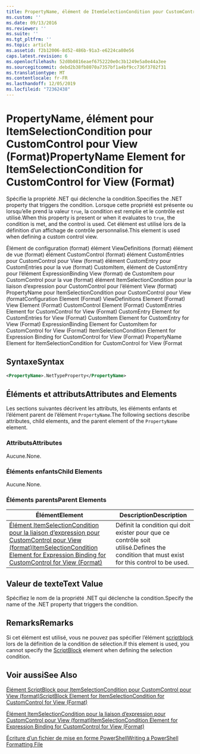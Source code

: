 ```yaml
---
title: PropertyName, élément de ItemSelectionCondition pour CustomControl pour View (format) | Microsoft Docs
ms.custom: ''
ms.date: 09/13/2016
ms.reviewer: ''
ms.suite: ''
ms.tgt_pltfrm: ''
ms.topic: article
ms.assetid: f2b12006-8d52-486b-91a3-e6224ca80e56
caps.latest.revision: 6
ms.openlocfilehash: 52d0b0816eaef6752220e0c3b1249e5a0e44a3ee
ms.sourcegitcommit: debd2b38fb8070a7357bf1a4bf9cc736f3702f31
ms.translationtype: MT
ms.contentlocale: fr-FR
ms.lasthandoff: 12/05/2019
ms.locfileid: "72362438"
---
```

# <a name="propertyname-element-for-itemselectioncondition-for-customcontrol-for-view-format"></a><span data-ttu-id="b8f7a-102">PropertyName, élément pour ItemSelectionCondition pour CustomControl pour View (Format)</span><span class="sxs-lookup"><span data-stu-id="b8f7a-102">PropertyName Element for ItemSelectionCondition for CustomControl for View (Format)</span></span>

<span data-ttu-id="b8f7a-103">Spécifie la propriété .NET qui déclenche la condition.</span><span class="sxs-lookup"><span data-stu-id="b8f7a-103">Specifies the .NET property that triggers the condition.</span></span> <span data-ttu-id="b8f7a-104">Lorsque cette propriété est présente ou lorsqu’elle prend la valeur `true`, la condition est remplie et le contrôle est utilisé.</span><span class="sxs-lookup"><span data-stu-id="b8f7a-104">When this property is present or when it evaluates to `true`, the condition is met, and the control is used.</span></span> <span data-ttu-id="b8f7a-105">Cet élément est utilisé lors de la définition d’un affichage de contrôle personnalisé.</span><span class="sxs-lookup"><span data-stu-id="b8f7a-105">This element is used when defining a custom control view.</span></span>

<span data-ttu-id="b8f7a-106">Élément de configuration (format) élément ViewDefinitions (format) élément de vue (format) élément CustomControl (format) élément CustomEntries pour CustomControl pour View (format) élément CustomEntry pour CustomEntries pour la vue (format) CustomItem, élément de CustomEntry pour l’élément ExpressionBinding View (format) de CustomItem pour CustomControl pour la vue (format) élément ItemSelectionCondition pour la liaison d’expression pour CustomControl pour l’élément View (format) PropertyName pour ItemSelectionCondition pour CustomControl pour View (format</span><span class="sxs-lookup"><span data-stu-id="b8f7a-106">Configuration Element (Format) ViewDefinitions Element (Format) View Element (Format) CustomControl Element (Format) CustomEntries Element for CustomControl for View (Format) CustomEntry Element for CustomEntries for View (Format) CustomItem Element for CustomEntry for View (Format) ExpressionBinding Element for CustomItem for CustomControl for View (Format) ItemSelectionCondition Element for Expression Binding for CustomControl for View (Format) PropertyName Element for ItemSelectionCondition for CustomControl for View (Format</span></span>

## <a name="syntax"></a><span data-ttu-id="b8f7a-107">Syntaxe</span><span class="sxs-lookup"><span data-stu-id="b8f7a-107">Syntax</span></span>

```xml
<PropertyName>.NetTypeProperty</PropertyName>
```

## <a name="attributes-and-elements"></a><span data-ttu-id="b8f7a-108">Éléments et attributs</span><span class="sxs-lookup"><span data-stu-id="b8f7a-108">Attributes and Elements</span></span>

<span data-ttu-id="b8f7a-109">Les sections suivantes décrivent les attributs, les éléments enfants et l’élément parent de l’élément `PropertyName`.</span><span class="sxs-lookup"><span data-stu-id="b8f7a-109">The following sections describe attributes, child elements, and the parent element of the `PropertyName` element.</span></span>

### <a name="attributes"></a><span data-ttu-id="b8f7a-110">Attributs</span><span class="sxs-lookup"><span data-stu-id="b8f7a-110">Attributes</span></span>

<span data-ttu-id="b8f7a-111">Aucune.</span><span class="sxs-lookup"><span data-stu-id="b8f7a-111">None.</span></span>

### <a name="child-elements"></a><span data-ttu-id="b8f7a-112">Éléments enfants</span><span class="sxs-lookup"><span data-stu-id="b8f7a-112">Child Elements</span></span>

<span data-ttu-id="b8f7a-113">Aucune.</span><span class="sxs-lookup"><span data-stu-id="b8f7a-113">None.</span></span>

### <a name="parent-elements"></a><span data-ttu-id="b8f7a-114">Éléments parents</span><span class="sxs-lookup"><span data-stu-id="b8f7a-114">Parent Elements</span></span>

|<span data-ttu-id="b8f7a-115">Élément</span><span class="sxs-lookup"><span data-stu-id="b8f7a-115">Element</span></span>|<span data-ttu-id="b8f7a-116">Description</span><span class="sxs-lookup"><span data-stu-id="b8f7a-116">Description</span></span>|
|-------------|-----------------|
|[<span data-ttu-id="b8f7a-117">Élément ItemSelectionCondition pour la liaison d’expression pour CustomControl pour View (format)</span><span class="sxs-lookup"><span data-stu-id="b8f7a-117">ItemSelectionCondition Element for Expression Binding for CustomControl for View (Format)</span></span>](./itemselectioncondition-element-for-expressionbinding-for-customcontrol-format.md)|<span data-ttu-id="b8f7a-118">Définit la condition qui doit exister pour que ce contrôle soit utilisé.</span><span class="sxs-lookup"><span data-stu-id="b8f7a-118">Defines the condition that must exist for this control to be used.</span></span>|

## <a name="text-value"></a><span data-ttu-id="b8f7a-119">Valeur de texte</span><span class="sxs-lookup"><span data-stu-id="b8f7a-119">Text Value</span></span>

<span data-ttu-id="b8f7a-120">Spécifiez le nom de la propriété .NET qui déclenche la condition.</span><span class="sxs-lookup"><span data-stu-id="b8f7a-120">Specify the name of the .NET property that triggers the condition.</span></span>

## <a name="remarks"></a><span data-ttu-id="b8f7a-121">Remarks</span><span class="sxs-lookup"><span data-stu-id="b8f7a-121">Remarks</span></span>

<span data-ttu-id="b8f7a-122">Si cet élément est utilisé, vous ne pouvez pas spécifier l’élément [scriptblock](./scriptblock-element-for-itemselectioncondition-for-customcontrol-for-view-format.md) lors de la définition de la condition de sélection.</span><span class="sxs-lookup"><span data-stu-id="b8f7a-122">If this element is used, you cannot specify the [ScriptBlock](./scriptblock-element-for-itemselectioncondition-for-customcontrol-for-view-format.md) element when defining the selection condition.</span></span>

## <a name="see-also"></a><span data-ttu-id="b8f7a-123">Voir aussi</span><span class="sxs-lookup"><span data-stu-id="b8f7a-123">See Also</span></span>

[<span data-ttu-id="b8f7a-124">Élément ScriptBlock pour ItemSelectionCondition pour CustomControl pour View (format)</span><span class="sxs-lookup"><span data-stu-id="b8f7a-124">ScriptBlock Element for ItemSelectionCondition for CustomControl for View (Format)</span></span>](./scriptblock-element-for-itemselectioncondition-for-customcontrol-for-view-format.md)

[<span data-ttu-id="b8f7a-125">Élément ItemSelectionCondition pour la liaison d’expression pour CustomControl pour View (format)</span><span class="sxs-lookup"><span data-stu-id="b8f7a-125">ItemSelectionCondition Element for Expression Binding for CustomControl for View (Format)</span></span>](./itemselectioncondition-element-for-expressionbinding-for-customcontrol-format.md)

[<span data-ttu-id="b8f7a-126">Écriture d’un fichier de mise en forme PowerShell</span><span class="sxs-lookup"><span data-stu-id="b8f7a-126">Writing a PowerShell Formatting File</span></span>](./writing-a-powershell-formatting-file.md)
